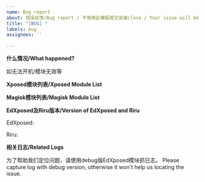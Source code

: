 ```yaml
---
name: Bug report
about: 错误反馈/Bug report / 不使用此模板提交会被close / Your issue will be close if not following this template
title: "[BUG] "
labels: bug
assignees: ''

---
```


<!--
如果你遇到了卡开机的问题，请确保在提交错误报告之前禁用了所有模块。
If you encountered boot loop, please make sure you have disabled all modules before submit an issue.
-->

**什么情况/What happened?**

如无法开机/模块无效等

**Xposed模块列表/Xposed Module List**


**Magisk模块列表/Magisk Module List**


**EdXposed及Riru版本/Version of EdXposed and Riru**

EdXposed:

Riru:

**相关日志/Related Logs**

为了帮助我们定位问题，请使用debug版EdXposed模块抓日志。
Please capture log with debug version, otherwise it won't help us locating the issue.
